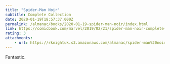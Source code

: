 ```yaml
---
title: "Spider-Man Noir"
subtitle: Complete Collection
date: 2020-01-19T18:57:37.000Z
permalink: /almanac/books/2020-01-19-spider-man-noir/index.html
link: https://comicbook.com/marvel/2019/02/21/spider-man-noir-complete-collection-comicspro-2019/
rating: 3
attachments: 
    - url: https://rknightuk.s3.amazonaws.com/almanac/spider-man%20noir.jpg
---
```


Fantastic.
